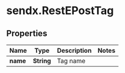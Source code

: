 # sendx.RestEPostTag

## Properties

Name | Type | Description | Notes
------------ | ------------- | ------------- | -------------
**name** | **String** | Tag name | 


